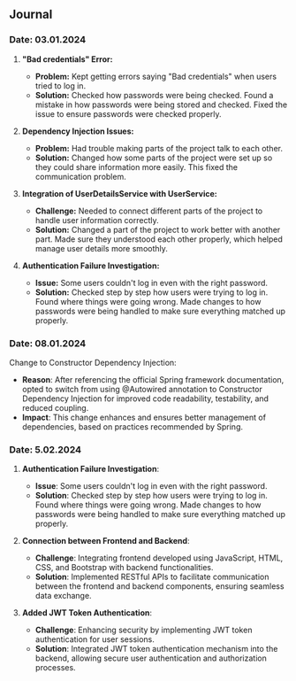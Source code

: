 ## Journal

### Date: 03.01.2024

1. **"Bad credentials" Error:**
    - **Problem:** Kept getting errors saying "Bad credentials" when users tried to log in.
    - **Solution:** Checked how passwords were being checked. Found a mistake in how passwords were being stored and checked. Fixed the issue to ensure passwords were checked properly.

2. **Dependency Injection Issues:**
    - **Problem:** Had trouble making parts of the project talk to each other.
    - **Solution:** Changed how some parts of the project were set up so they could share information more easily. This fixed the communication problem.

3. **Integration of UserDetailsService with UserService:**
    - **Challenge:** Needed to connect different parts of the project to handle user information correctly.
    - **Solution:** Changed a part of the project to work better with another part. Made sure they understood each other properly, which helped manage user details more smoothly.

4. **Authentication Failure Investigation:**
    - **Issue:** Some users couldn't log in even with the right password.
    - **Solution:** Checked step by step how users were trying to log in. Found where things were going wrong. Made changes to how passwords were being handled to make sure everything matched up properly.

### Date: 08.01.2024

Change to Constructor Dependency Injection:

 - **Reason**: After referencing the official Spring framework documentation, opted to switch from using @Autowired annotation to Constructor Dependency Injection for improved code readability, testability, and reduced coupling.
 - **Impact**: This change enhances and ensures better management of dependencies, based on practices recommended by Spring.

### Date: 5.02.2024

1. **Authentication Failure Investigation**:

    - **Issue**: Some users couldn't log in even with the right password.
    - **Solution**: Checked step by step how users were trying to log in. Found where things were going wrong. Made changes to how passwords were being handled to make sure everything matched up properly.

2. **Connection between Frontend and Backend**:

    - **Challenge**: Integrating frontend developed using JavaScript, HTML, CSS, and Bootstrap with backend functionalities.
    - **Solution**: Implemented RESTful APIs to facilitate communication between the frontend and backend components, ensuring seamless data exchange.

3. **Added JWT Token Authentication**:

    - **Challenge**: Enhancing security by implementing JWT token authentication for user sessions.
    - **Solution**: Integrated JWT token authentication mechanism into the backend, allowing secure user authentication and authorization processes.
